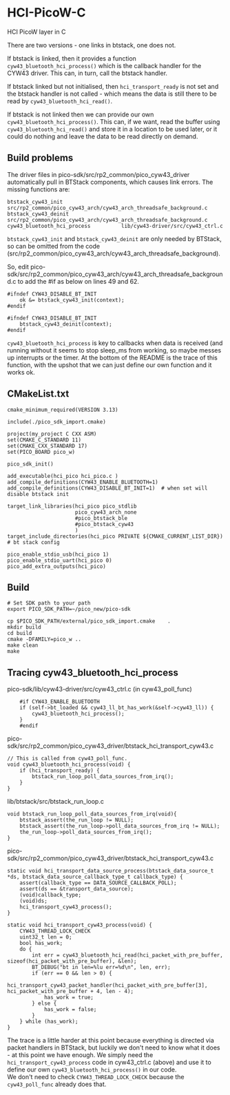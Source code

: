# HCI-PicoW-C
HCI PicoW layer in C

There are two versions - one links in btstack, one does not.   

If btstack is linked, then it provides a function ```cyw43_bluetooth_hci_process()``` which is the callback handler for the CYW43 driver. This can, in turn, call the btstack handler.

If btstack linked but not initialised, then ```hci_transport_ready``` is not set and the btstack handler is not called - which means the data is still there to be read by ```cyw43_bluetooth_hci_read()```.

If btstack is not linked then we can provide our own ```cyw43_bluetooth_hci_process()```. This can, if we want, read the buffer using ```cyw43_bluetooth_hci_read()``` and store it in a location to be used later, or it could do nothing and leave the data to be read directly on demand.   

## Build problems

The driver files in pico-sdk/src/rp2_common/pico_cyw43_driver automatically pull in BTStack components, which causes link errors.
The missing functions are:    

```
btstack_cyw43_init                   src/rp2_common/pico_cyw43_arch/cyw43_arch_threadsafe_background.c
btstack_cyw43_deinit                 src/rp2_common/pico_cyw43_arch/cyw43_arch_threadsafe_background.c
cyw43_bluetooth_hci_process          lib/cyw43-driver/src/cyw43_ctrl.c
```

```btstack_cyw43_init``` and  ```btstack_cyw43_deinit``` are only needed by BTStack, so can be omitted from the code (src/rp2_common/pico_cyw43_arch/cyw43_arch_threadsafe_background).

So, edit pico-sdk/src/rp2_common/pico_cyw43_arch/cyw43_arch_threadsafe_background.c to add the #if as below on lines 49 and 62.   

```
#ifndef CYW43_DISABLE_BT_INIT
    ok &= btstack_cyw43_init(context);
#endif

#ifndef CYW43_DISABLE_BT_INIT
    btstack_cyw43_deinit(context);
#endif
```

```cyw43_bluetooth_hci_process``` is key to callbacks when data is received (and running without it seems to stop sleep_ms from working, so maybe messes up interrupts or the timer.   At the bottom of the README is the trace of this function, with the upshot that we can just define our own function and it works ok.    





## CMakeList.txt

```
cmake_minimum_required(VERSION 3.13)

include(./pico_sdk_import.cmake)

project(my_project C CXX ASM)
set(CMAKE_C_STANDARD 11)
set(CMAKE_CXX_STANDARD 17)
set(PICO_BOARD pico_w)

pico_sdk_init()

add_executable(hci_pico hci_pico.c )
add_compile_definitions(CYW43_ENABLE_BLUETOOTH=1)
add_compile_definitions(CYW43_DISABLE_BT_INIT=1)  # when set will disable btstack init

target_link_libraries(hci_pico pico_stdlib
                      pico_cyw43_arch_none
                      #pico_btstack_ble
                      #pico_btstack_cyw43
                      )
target_include_directories(hci_pico PRIVATE ${CMAKE_CURRENT_LIST_DIR}) # bt stack config

pico_enable_stdio_usb(hci_pico 1)
pico_enable_stdio_uart(hci_pico 0)
pico_add_extra_outputs(hci_pico)
```

## Build

```
# Set SDK path to your path
export PICO_SDK_PATH=~/pico_new/pico-sdk

cp $PICO_SDK_PATH/external/pico_sdk_import.cmake    .
mkdir build
cd build
cmake -DFAMILY=pico_w ..
make clean
make

```

## Tracing cyw43_bluetooth_hci_process

pico-sdk/lib/cyw43-driver/src/cyw43_ctrl.c (in cyw43_poll_func)
```
    #if CYW43_ENABLE_BLUETOOTH
    if (self->bt_loaded && cyw43_ll_bt_has_work(&self->cyw43_ll)) {
        cyw43_bluetooth_hci_process();
    }
    #endif
```


pico-sdk/src/rp2_common/pico_cyw43_driver/btstack_hci_transport_cyw43.c
```
// This is called from cyw43_poll_func.
void cyw43_bluetooth_hci_process(void) {
    if (hci_transport_ready) {
        btstack_run_loop_poll_data_sources_from_irq();
    }
}
```

lib/btstack/src/btstack_run_loop.c
```
void btstack_run_loop_poll_data_sources_from_irq(void){
    btstack_assert(the_run_loop != NULL);
    btstack_assert(the_run_loop->poll_data_sources_from_irq != NULL);
    the_run_loop->poll_data_sources_from_irq();
}
```

pico-sdk/src/rp2_common/pico_cyw43_driver/btstack_hci_transport_cyw43.c
```
static void hci_transport_data_source_process(btstack_data_source_t *ds, btstack_data_source_callback_type_t callback_type) {
    assert(callback_type == DATA_SOURCE_CALLBACK_POLL);
    assert(ds == &transport_data_source);
    (void)callback_type;
    (void)ds;
    hci_transport_cyw43_process();
}
```

```
static void hci_transport_cyw43_process(void) {
    CYW43_THREAD_LOCK_CHECK
    uint32_t len = 0;
    bool has_work;
    do {
        int err = cyw43_bluetooth_hci_read(hci_packet_with_pre_buffer, sizeof(hci_packet_with_pre_buffer), &len);
        BT_DEBUG("bt in len=%lu err=%d\n", len, err);
        if (err == 0 && len > 0) {
            hci_transport_cyw43_packet_handler(hci_packet_with_pre_buffer[3], hci_packet_with_pre_buffer + 4, len - 4);
            has_work = true;
        } else {
            has_work = false;
        }
    } while (has_work);
}
```

The trace is a little harder at this point because everything is directed via packet handlers in BTStack, but luckily we don't need to know what it does - at this point we have enough. We simply need the ```hci_transport_cyw43_process``` code in cyw43_ctrl.c (above) and use it to define our own ```cyw43_bluetooth_hci_process()``` in our code.   
We don't need to check ```CYW43_THREAD_LOCK_CHECK``` because the ```cyw43_poll_func``` already does that.   



